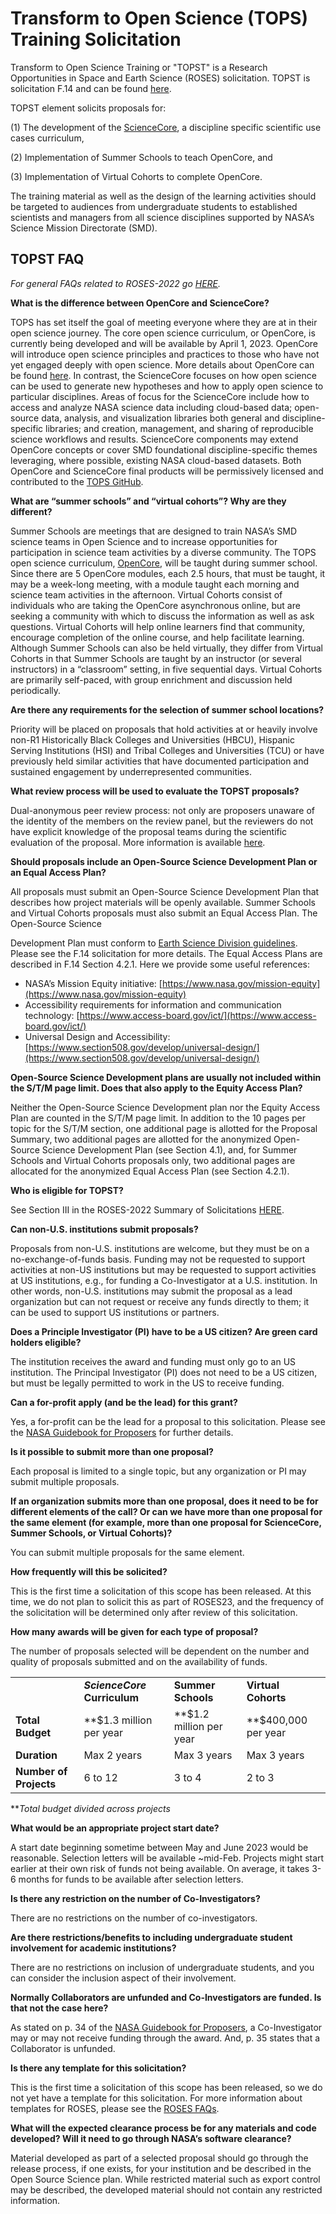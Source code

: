 # Transform to Open Science (TOPS) Training Solicitation 

Transform to Open Science Training or "TOPST" is a Research Opportunities in Space and Earth Science (ROSES) solicitation. TOPST is solicitation F.14 and can be found [here](https://nspires.nasaprs.com/external/viewrepositorydocument/cmdocumentid=860824/solicitationId=%7BAB776446-03A8-4C24-845D-2E5A2ADA2D5A%7D/viewSolicitationDocument=1/F.14_TOPST_Amend46.pdf). 

TOPST element solicits proposals for: 

(1)  The development of the [ScienceCore](https://github.com/nasa/Transform-to-Open-Science/blob/main/docs/Area2_Capacity_Sharing/ScienceCore/readme.md), a discipline specific scientific use cases curriculum, 

(2) Implementation of Summer Schools to teach OpenCore, and 

(3) Implementation of Virtual Cohorts to complete OpenCore. 

The training material as well as the design of the learning activities should be targeted to audiences from undergraduate students to established scientists and managers from all science disciplines supported by NASA’s Science Mission Directorate (SMD).  

## TOPST FAQ
*For general FAQs related to ROSES-2022 go [HERE](https://science.nasa.gov/researchers/sara/faqs#14).*

**What is the difference between OpenCore and ScienceCore?**

TOPS has set itself the goal of meeting everyone where they are at in their open science journey. The core open science curriculum, or OpenCore, is currently being developed and will be available by April 1, 2023. OpenCore will introduce open science principles and practices to those who have not yet engaged deeply with open science. More details about OpenCore can be found [here](https://github.com/nasa/Transform-to-Open-Science/blob/main/docs/Area2_Capacity_Sharing/OpenCore/readme.md). In contrast, the ScienceCore focuses on how open science can be used to generate new hypotheses and how to apply open science to particular disciplines. Areas of focus for the ScienceCore include how to access and analyze NASA science data including cloud-based data; open-source data, analysis, and visualization libraries both general and discipline-specific libraries; and creation, management, and sharing of reproducible science workflows and results. ScienceCore components may extend OpenCore concepts or cover SMD foundational discipline-specific themes leveraging, where possible, existing NASA cloud-based datasets. Both OpenCore and ScienceCore final products will be permissively licensed and contributed to the [TOPS GitHub](https://github.com/nasa/Transform-to-Open-Science).

**What are “summer schools” and “virtual cohorts”? Why are they different?**

Summer Schools are meetings that are designed to train NASA’s SMD science teams in Open Science and to increase opportunities for participation in science team activities by a diverse community. The TOPS open science curriculum, [OpenCore](https://github.com/nasa/Transform-to-Open-Science/tree/main/docs/Area2_Capacity_Sharing), will be taught during summer school. Since there are 5 OpenCore modules, each 2.5 hours, that must be taught, it may be a week-long meeting, with a module taught each morning and science team activities in the afternoon. Virtual Cohorts consist of individuals who are taking the OpenCore asynchronous online, but are seeking a community with which to discuss the information as well as ask questions. Virtual Cohorts will help online learners find that community, encourage completion of the online course, and help facilitate learning. Although Summer Schools can also be held virtually, they differ from Virtual Cohorts in that Summer Schools are taught by an instructor (or several instructors) in a “classroom” setting, in five sequential days. Virtual Cohorts are primarily self-paced, with group enrichment and discussion held periodically. 

**Are there any requirements for the selection of summer school locations?**

Priority will be placed on proposals that hold activities at or heavily involve non-R1 Historically Black Colleges and Universities (HBCU), Hispanic Serving Institutions (HSI) and Tribal Colleges and Universities (TCU) or have previously held similar activities that have documented participation and sustained engagement by underrepresented communities.

**What review process will be used to evaluate the TOPST proposals?**

Dual-anonymous peer review process: not only are proposers unaware of the identity of the members on the review panel, but the reviewers do not have explicit knowledge of the proposal teams during the scientific evaluation of the proposal. More information is available [here](https://science.nasa.gov/researchers/dual-anonymous-peer-review).

**Should proposals include an Open-Source Science Development Plan or an Equal Access Plan?**

All proposals must submit an Open-Source Science Development Plan that describes how project materials will be openly available. Summer Schools and Virtual Cohorts proposals must also submit an Equal Access Plan. The Open-Source Science 

Development Plan must conform to [Earth Science Division guidelines](https://www.earthdata.nasa.gov/engage/open-data-services-and-software/). Please see the F.14 solicitation for more details. The Equal Access Plans are described in F.14 Section 4.2.1. Here we provide some useful references:
* NASA’s Mission Equity initiative: [https://www.nasa.gov/mission-equity](https://www.nasa.gov/mission-equity)
* Accessibility requirements for information and communication technology: [https://www.access-board.gov/ict/](https://www.access-board.gov/ict/)
* Universal Design and Accessibility: [https://www.section508.gov/develop/universal-design/](https://www.section508.gov/develop/universal-design/)

**Open-Source Science Development plans are usually not included within the S/T/M page limit. Does that also apply to the Equity Access Plan?**

Neither the Open-Source Science Development plan nor the Equity Access Plan are counted in the S/T/M page limit. In addition to the 10 pages per topic for the S/T/M section, one additional page is allotted for the Proposal Summary, two additional pages are allotted for the anonymized Open-Source Science Development Plan (see Section 4.1), and, for Summer Schools and Virtual Cohorts proposals only, two additional pages are allocated for the anonymized Equal Access Plan (see Section 4.2.1).

**Who is eligible for TOPST?**

See Section III in the ROSES-2022 Summary of Solicitations [HERE](https://nspires.nasaprs.com/external/viewrepositorydocument/cmdocumentid=861750/solicitationId=%7BAB776446-03A8-4C24-845D-2E5A2ADA2D5A%7D/viewSolicitationDocument=1/Full%20ROSES-2022_Amend51.pdf).

**Can non-U.S. institutions submit proposals?**

Proposals from non-U.S. institutions are welcome, but they must be on a no-exchange-of-funds basis. Funding may not be requested to support activities at non-US institutions but may be requested to support activities at US institutions, e.g., for funding a Co-Investigator at a U.S. institution. In other words, non-U.S. institutions may submit the proposal as a lead organization but can not request or receive any funds directly to them; it can be used to support US institutions or partners.

**Does a Principle Investigator (PI) have to be a US citizen? Are green card holders eligible?**

The institution receives the award and funding must only go to an US institution.   The Principal Investigator (PI) does not need to be a US citizen, but must be legally permitted to work in the US to receive funding.

**Can a for-profit apply (and be the lead) for this grant?**

Yes, a for-profit can be the lead for a proposal to this solicitation. Please see the  [NASA Guidebook for Proposers](https://www.nasa.gov/offices/ocfo/gpc/regulations_and_guidance) for further details.

**Is it possible to submit more than one proposal?**

Each proposal is limited to a single topic, but any organization or PI may submit multiple proposals.

**If an organization submits more than one proposal, does it need to be for different elements of the call? Or can we have more than one proposal for the same element (for example, more than one proposal for ScienceCore, Summer Schools, or Virtual Cohorts)?**

You can submit multiple proposals for the same element.

**How frequently will this be solicited?**

This is the first time a solicitation of this scope has been released.  At this time, we do not plan to solicit this as part of ROSES23, and the frequency of the solicitation will be determined only after review of this solicitation. 

**How many awards will be given for each type of proposal?**

The number of proposals selected will be dependent on the number and quality of proposals submitted and on the availability of funds.


<table>
  <tr>
   <td>
   </td>
   <td><strong><em>ScienceCore </em>Curriculum</strong>
   </td>
   <td><strong>Summer Schools</strong>
   </td>
   <td><strong>Virtual Cohorts</strong>
   </td>
  </tr>
  <tr>
   <td><strong>Total Budget</strong>
   </td>
   <td>**$1.3 million per year
   </td>
   <td>**$1.2 million per year
   </td>
   <td>**$400,000 per year
   </td>
  </tr>
  <tr>
   <td><strong>Duration</strong>
   </td>
   <td>Max 2 years
   </td>
   <td>Max 3 years
   </td>
   <td>Max 3 years
   </td>
  </tr>
  <tr>
   <td><strong>Number of Projects</strong>
   </td>
   <td>6 to 12
   </td>
   <td>3 to 4
   </td>
   <td>2 to 3
   </td>
  </tr>
</table>

**_Total budget divided across projects_

**What would be an appropriate project start date?**

A start date beginning sometime between May and June 2023 would be reasonable. Selection letters will be available ~mid-Feb. Projects might start earlier at their own risk of funds not being available. On average, it takes 3-6 months for funds to be available after selection letters.

**Is there any restriction on the number of Co-Investigators?**

There are no restrictions on the number of co-investigators.

**Are there restrictions/benefits to including undergraduate student involvement for academic institutions?**

There are no restrictions on inclusion of undergraduate students, and you can consider the inclusion aspect of their involvement.

**Normally Collaborators are unfunded and Co-Investigators are funded. Is that not the case here?**

As stated on p. 34 of the [NASA Guidebook for Proposers](https://www.nasa.gov/offices/ocfo/gpc/regulations_and_guidance), a Co-Investigator may or may not receive funding through the award. And, p. 35 states that a Collaborator is unfunded.

**Is there any template for this solicitation?** 

This is the first time a solicitation of this scope has been released, so we do not yet have a template for this solicitation. For more information about templates for ROSES, please see the [ROSES FAQs](https://science.nasa.gov/researchers/sara/faqs).

**What will the expected clearance process be for any materials and code developed?  Will it need to go through NASA’s software clearance?**

Material developed as part of a selected proposal should go through the release process, if one exists, for your institution and be described in the Open Source Science plan. While restricted material such as export control may be described, the developed material should not contain any restricted information.
